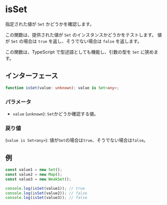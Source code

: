 # isSet

指定された値が `Set` かどうかを確認します。

この関数は、提供された値が `Set` のインスタンスかどうかをテストします。
値が `Set` の場合は `true` を返し、そうでない場合は `false` を返します。

この関数は、TypeScript で型述語としても機能し、引数の型を `Set` に狭めます。

## インターフェース

```typescript
function isSet(value: unknown): value is Set<any>;
```

### パラメータ

- `value` (`unknown`): `Set`かどうか確認する値。

### 戻り値

(`value is Set<any>`): 値が`Set`の場合は`true`、そうでない場合は`false`。

## 例

```typescript
const value1 = new Set();
const value2 = new Map();
const value3 = new WeakSet();

console.log(isSet(value1)); // true
console.log(isSet(value2)); // false
console.log(isSet(value3)); // false
```
